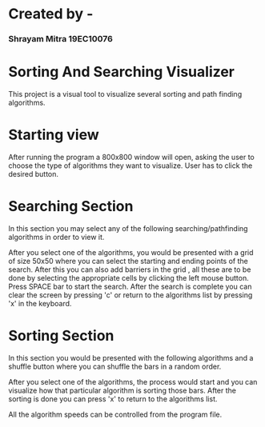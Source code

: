 # Created by -
### Shrayam Mitra 19EC10076
# Sorting And Searching Visualizer
This project is a visual tool to visualize several sorting and path finding algorithms.
# Starting view
After running the program a 800x800 window will open, asking the user to choose the type of algorithms they want to visualize. User has to click the desired button.
# Searching Section 
In this section you may select any of the following searching/pathfinding algorithms in order to view it.

After you select one of the algorithms, you would be presented with a grid of size 50x50 where you can select the starting and ending points of the search. After this you can also 
add barriers in the grid , all these are to be done by selecting the appropriate cells by clicking the left mouse button. Press SPACE bar to start the search. After the search is
complete you can clear the screen by pressing 'c' or return to the algorithms list by pressing 'x' in the keyboard.

# Sorting Section
In this section you would be presented with the following algorithms and a shuffle button where you can shuffle the bars in a random order.

After you select one of the algorithms, the process would start and you can visualize how that particular algorithm is sorting those bars. After the sorting is done you can 
press 'x' to return to the algorithms list. 

All the algorithm speeds can be controlled from the program file.
